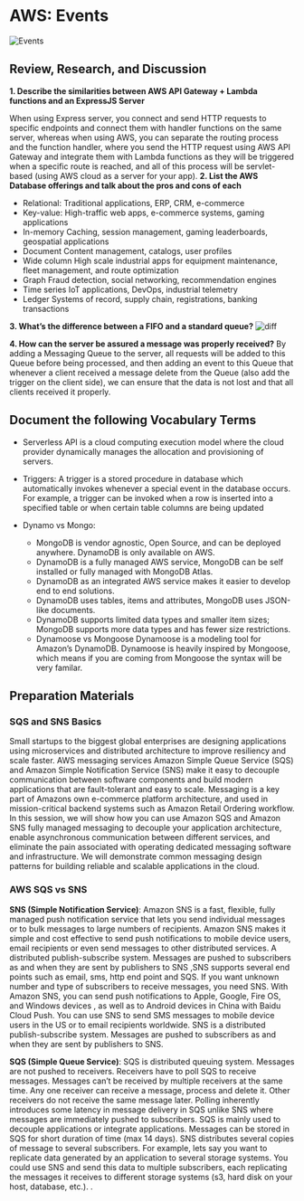 # AWS: Events
![Events](https://blogs.sap.com/wp-content/uploads/2020/02/eventbridge-content-filtering-1-1024x435-1.png)

## Review, Research, and Discussion

**1. Describe the similarities between AWS API Gateway + Lambda functions and an ExpressJS Server**

When using Express server, you connect and send HTTP requests to specific endpoints and connect them with handler functions on the same server, whereas when using AWS, you can separate the routing process and the function handler, where you send the HTTP request using AWS API Gateway and integrate them with Lambda functions as they will be triggered when a specific route is reached, and all of this process will be servlet-based (using AWS cloud as a server for your app). 
**2. List the AWS Database offerings and talk about the pros and cons of each**
* Relational: Traditional applications, ERP, CRM, e-commerce
* Key-value: High-traffic web apps, e-commerce systems, gaming applications
* In-memory Caching, session management, gaming leaderboards, geospatial applications
* Document Content management, catalogs, user profiles
* Wide column High scale industrial apps for equipment maintenance, fleet management, and route optimization
* Graph Fraud detection, social networking, recommendation engines
* Time series IoT applications, DevOps, industrial telemetry
* Ledger Systems of record, supply chain, registrations, banking transactions

**3. What’s the difference between a FIFO and a standard queue?**
![diff](https://en-zuh.github.io/Reading-notes/401/assets/QueueTypes.jpg)

**4. How can the server be assured a message was properly received?**
By adding a Messaging Queue to the server, all requests will be added to this Queue before being processed, and then adding an event to this Queue that whenever a client received a message delete from the Queue (also add the trigger on the client side), we can ensure that the data is not lost and that all clients received it properly.

## Document the following Vocabulary Terms
* Serverless API
is a cloud computing execution model where the cloud provider dynamically manages the allocation and provisioning of servers.

* Triggers:
A trigger is a stored procedure in database which automatically invokes whenever a special event in the database occurs. For example, a trigger can be invoked when a row is inserted into a specified table or when certain table columns are being updated

* Dynamo vs Mongo:
    - MongoDB is vendor agnostic, Open Source, and can be deployed anywhere. DynamoDB is only available on AWS.
    - DynamoDB is a fully managed AWS service, MongoDB can be self installed or fully managed with MongoDB Atlas.
    - DynamoDB as an integrated AWS service makes it easier to develop end to end solutions.
    - DynamoDB uses tables, items and attributes, MongoDB uses JSON-like documents.
    - DynamoDB supports limited data types and smaller item sizes; MongoDB supports more data types and has fewer size restrictions.
    - Dynamoose vs Mongoose Dynamoose is a modeling tool for Amazon’s DynamoDB. Dynamoose is heavily inspired by Mongoose, which means if you are coming from Mongoose the syntax will be very familar.

## Preparation Materials
### SQS and SNS Basics
Small startups to the biggest global enterprises are designing applications using microservices and distributed architecture to improve resiliency and scale faster. AWS messaging services Amazon Simple Queue Service (SQS) and Amazon Simple Notification Service (SNS) make it easy to decouple communication between software components and build modern applications that are fault-tolerant and easy to scale. Messaging is a key part of Amazons own e-commerce platform architecture, and used in mission-critical backend systems such as Amazon Retail Ordering workflow. In this session, we will show how you can use Amazon SQS and Amazon SNS fully managed messaging to decouple your application architecture, enable asynchronous communication between different services, and eliminate the pain associated with operating dedicated messaging software and infrastructure. We will demonstrate common messaging design patterns for building reliable and scalable applications in the cloud.

### AWS SQS vs SNS
**SNS (Simple Notification Service)**: Amazon SNS is a fast, flexible, fully managed push notification service that lets you send individual messages or to bulk messages to large numbers of recipients. Amazon SNS makes it simple and cost effective to send push notifications to mobile device users, email recipients or even send messages to other distributed services. A distributed publish-subscribe system. Messages are pushed to subscribers as and when they are sent by publishers to SNS ,SNS supports several end points such as email, sms, http end point and SQS. If you want unknown number and type of subscribers to receive messages, you need SNS. With Amazon SNS, you can send push notifications to Apple, Google, Fire OS, and Windows devices , as well as to Android devices in China with Baidu Cloud Push. You can use SNS to send SMS messages to mobile device users in the US or to email recipients worldwide. SNS is a distributed publish-subscribe system. Messages are pushed to subscribers as and when they are sent by publishers to SNS.

**SQS (Simple Queue Service)**: SQS is distributed queuing system. Messages are not pushed to receivers. Receivers have to poll SQS to receive messages. Messages can’t be received by multiple receivers at the same time. Any one receiver can receive a message, process and delete it. Other receivers do not receive the same message later. Polling inherently introduces some latency in message delivery in SQS unlike SNS where messages are immediately pushed to subscribers. SQS is mainly used to decouple applications or integrate applications. Messages can be stored in SQS for short duration of time (max 14 days). SNS distributes several copies of message to several subscribers. For example, lets say you want to replicate data generated by an application to several storage systems. You could use SNS and send this data to multiple subscribers, each replicating the messages it receives to different storage systems (s3, hard disk on your host, database, etc.). .


